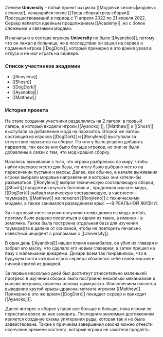 #review 
**University**  - пятый проект из цикла [[Модовые сезоны|модовых сезонов]], начавшийся после [[Треш сборка|треш сборки]] Просуществовавший в период с 11 апреля 2022 по 21 апреля 2022. Сервер является идейным продолжением [[Academy]], но с более сложными и связными модами.


Изначально в составе игроков **University** не было [[Ayanokoji]], потому что он лежал в больнице, но в последствии он зашел на сервер и подменил игрока [[DogDork]], который примерно в это время уехал в отпуск и не мог играть на сервере.

### Список участников академии
- [[Ronyleno]]
- [[Shosh]]
- [[DogDork]]
- [[Ayanokoji]]
- [[Matthew]]

### История проекта
На этапе создания участники разделились на 2 лагеря: в первый лагерь, в который входили игроки [[Ayanokoji]], [[Matthew]] и [[Shosh]] выступали за добавление мода на паразитов. Второй же лагерь состоящий из игроков [[DogDork]] и [[Ronyleno]] выступали за отсутствие паразитов на сборке. По итогу было решено добавить паразитов, так как за них было больше игроков, но они не были добавлены в связи с тем, что мод крашил сборку.

Началось выживание с того, что игроки разбрелись по миру, чтобы найти красивое место для базы, по итогу было выбрано место на пересечении пустыни и мессы. Далее, как обычно, в начале выживания игроки выбрали модовые направления в которых они хотели-бы развиваться. [[Ronyleno]] выбрал техническую составляющую сборки, [[Shosh]] продолжил изучать ботанию и , продолжая изучать моды, [[DogDork]] выбрал магическую составляющую, в частности - таумкрафт, [[Matthew]] же помогал [[Ronyleno]] с техническими модами, а также занимался разведением крыс ~~В РЕАЛЬНОЙ ЖИЗНИ.

За стартовый квест игроки получили схемы домов из моды prefab, поэтому было решено поселиться в одном из таких, а именно - в землянке. Также была построена отдельная база для изучения таумкрафта в далеке от основной, чтобы не повторить печально известный инцидент с разломами с [[University]]. 

В один день [[Ayanokoji]] нашел племя каннибалов, он убил их главаря и забрал его маску, что сделало его новым главарем, а затем пришел на базу с маленькими дикарями. Дикари всем так понравились, что в будущем почти каждый игрок сервера обзавелся себе своей маской и личной свитой из дикарей.

За первые несколько дней был достигнут относительно маленький прогресс в изучении сборки: было построено несколько механизмов и массив ветряков, освоены основы таумкрафта. Исключением является выведение крутой крысы-дракона-мутанта игроком [[Matthew]]. Примерно в это же время [[DogDork]] покидает сервер и приходит [[Ayanokoji]].

Далее интерес к сборке угасал все больше и больше, пока игроки не перестали вовсе на нее заходить. Последним значимым достижением является создание схемы упятерения руды, которая так и не была задействована. Также к причинам завершения сезона можно отнести окончание времени хостинга, который игроки не захотели продлять.








